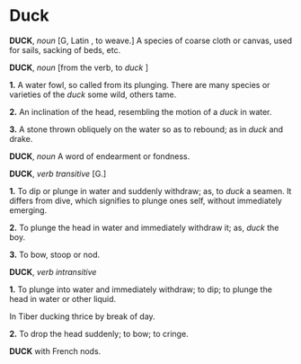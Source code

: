 # Duck

**DUCK**, _noun_ \[G, Latin , to weave.\] A species of coarse cloth or canvas, used for sails, sacking of beds, etc.

**DUCK**, _noun_ \[from the verb, to _duck_ \]

**1.** A water fowl, so called from its plunging. There are many species or varieties of the _duck_ some wild, others tame.

**2.** An inclination of the head, resembling the motion of a _duck_ in water.

**3.** A stone thrown obliquely on the water so as to rebound; as in _duck_ and drake.

**DUCK**, _noun_ A word of endearment or fondness.

**DUCK**, _verb transitive_ \[G.\]

**1.** To dip or plunge in water and suddenly withdraw; as, to _duck_ a seamen. It differs from dive, which signifies to plunge ones self, without immediately emerging.

**2.** To plunge the head in water and immediately withdraw it; as, _duck_ the boy.

**3.** To bow, stoop or nod.

**DUCK**, _verb intransitive_

**1.** To plunge into water and immediately withdraw; to dip; to plunge the head in water or other liquid.

In Tiber ducking thrice by break of day.

**2.** To drop the head suddenly; to bow; to cringe.

**DUCK** with French nods.